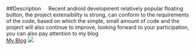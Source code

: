 ##Description
&nbsp;&nbsp;&nbsp;&nbsp;Recent android development relatively popular floating button, the project extensibility is strong, can conform to the requirements of the code, based on which the simple, small amount of code and the project will also continue to improve, looking forward to your participation, you can also pay attention to my blog
<br/>
[My Blog](http://blog.csdn.net/fandong12388 "blog")
![](https://github.com/fandong12388/MenuAnimation/raw/master/sceenshot/xxxx.gif)
